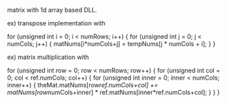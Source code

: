 
matrix with 1d array based DLL.



ex) transpose implementation with

  for (unsigned int i = 0; i < numRows; i++)
  {
  	for (unsigned int j = 0; j < numCols; j++)
  	{
  		matNums[i*numCols+j] = tempNums[j * numCols + i];
  	}
  }
    
ex) matrix multiplication with

  for (unsigned int row = 0; row < numRows; row++) {
  		for (unsigned int col = 0; col < ref.numCols; col++) {
  			for (unsigned int inner = 0; inner < numCols; inner++) {
  				theMat.matNums[row*ref.numCols+col] += matNums[row*numCols+inner] * ref.matNums[inner*ref.numCols+col];
  			}
  		}
  }
  
